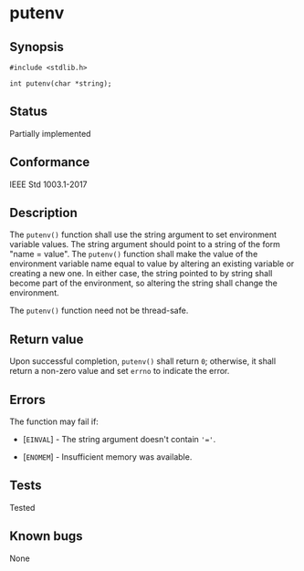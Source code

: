 # putenv

## Synopsis

`#include <stdlib.h>`

`int putenv(char *string);`

## Status

Partially implemented

## Conformance

IEEE Std 1003.1-2017

## Description

The `putenv()` function shall use the string argument to set environment variable values. The string argument should
point to a string of the form "name = value". The `putenv()` function shall make the value of the environment variable
name equal to value by altering an existing variable or creating a new one. In either case, the string pointed to by
string shall become part of the environment, so altering the string shall change the environment.

The `putenv()` function need not be thread-safe.

## Return value

Upon successful completion, `putenv()` shall return `0`; otherwise, it shall return a non-zero value and set `errno` to
indicate the error.

## Errors

The function may fail if:

* [`EINVAL`] - The string argument doesn't contain `'='`.

* [`ENOMEM`] - Insufficient memory was available.

## Tests

Tested

## Known bugs

None
